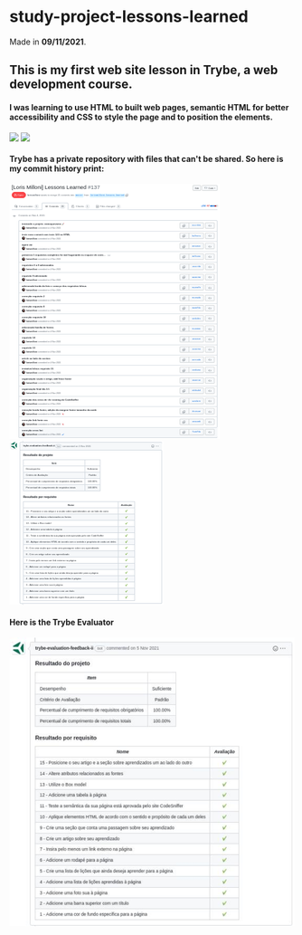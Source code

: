 # study-project-lessons-learned
Made in **09/11/2021**.

## This is my first web site lesson in Trybe, a web development course.
#### I was learning to use HTML to built web pages, semantic HTML for better accessibility and CSS to style the page and to position the elements.
<img src='https://cdn.jsdelivr.net/gh/devicons/devicon/icons/html5/html5-plain.svg' width='40'/> <img src='https://cdn.jsdelivr.net/gh/devicons/devicon/icons/css3/css3-plain.svg' width='40'/>

#### Trybe has a private repository with files that can't be shared. So here is my commit history print:
<img src='images-readme/commit-history.png'>
<img src='images-readme/evaluator.png'>

#### Here is the Trybe Evaluator
<img src='images-readme/study-03.jpeg'>
